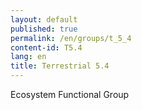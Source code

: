 ```yaml
---
layout: default
published: true
permalink: /en/groups/t_5_4
content-id: T5.4
lang: en
title: Terrestrial 5.4
---
```


Ecosystem Functional Group
